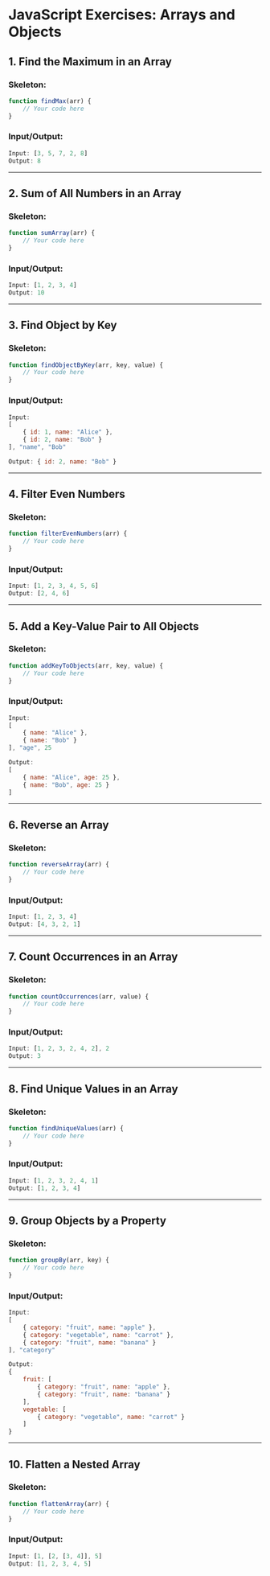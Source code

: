 
# JavaScript Exercises: Arrays and Objects

## 1. **Find the Maximum in an Array**
### Skeleton:
```javascript
function findMax(arr) {
    // Your code here
}
```
### Input/Output:
```javascript
Input: [3, 5, 7, 2, 8]
Output: 8
```

---

## 2. **Sum of All Numbers in an Array**
### Skeleton:
```javascript
function sumArray(arr) {
    // Your code here
}
```
### Input/Output:
```javascript
Input: [1, 2, 3, 4]
Output: 10
```

---

## 3. **Find Object by Key**
### Skeleton:
```javascript
function findObjectByKey(arr, key, value) {
    // Your code here
}
```
### Input/Output:
```javascript
Input: 
[
    { id: 1, name: "Alice" },
    { id: 2, name: "Bob" }
], "name", "Bob"

Output: { id: 2, name: "Bob" }
```

---

## 4. **Filter Even Numbers**
### Skeleton:
```javascript
function filterEvenNumbers(arr) {
    // Your code here
}
```
### Input/Output:
```javascript
Input: [1, 2, 3, 4, 5, 6]
Output: [2, 4, 6]
```

---

## 5. **Add a Key-Value Pair to All Objects**
### Skeleton:
```javascript
function addKeyToObjects(arr, key, value) {
    // Your code here
}
```
### Input/Output:
```javascript
Input: 
[
    { name: "Alice" },
    { name: "Bob" }
], "age", 25

Output:
[
    { name: "Alice", age: 25 },
    { name: "Bob", age: 25 }
]
```

---

## 6. **Reverse an Array**
### Skeleton:
```javascript
function reverseArray(arr) {
    // Your code here
}
```
### Input/Output:
```javascript
Input: [1, 2, 3, 4]
Output: [4, 3, 2, 1]
```

---

## 7. **Count Occurrences in an Array**
### Skeleton:
```javascript
function countOccurrences(arr, value) {
    // Your code here
}
```
### Input/Output:
```javascript
Input: [1, 2, 3, 2, 4, 2], 2
Output: 3
```

---

## 8. **Find Unique Values in an Array**
### Skeleton:
```javascript
function findUniqueValues(arr) {
    // Your code here
}
```
### Input/Output:
```javascript
Input: [1, 2, 3, 2, 4, 1]
Output: [1, 2, 3, 4]
```

---

## 9. **Group Objects by a Property**
### Skeleton:
```javascript
function groupBy(arr, key) {
    // Your code here
}
```
### Input/Output:
```javascript
Input: 
[
    { category: "fruit", name: "apple" },
    { category: "vegetable", name: "carrot" },
    { category: "fruit", name: "banana" }
], "category"

Output:
{
    fruit: [
        { category: "fruit", name: "apple" },
        { category: "fruit", name: "banana" }
    ],
    vegetable: [
        { category: "vegetable", name: "carrot" }
    ]
}
```

---

## 10. **Flatten a Nested Array**
### Skeleton:
```javascript
function flattenArray(arr) {
    // Your code here
}
```
### Input/Output:
```javascript
Input: [1, [2, [3, 4]], 5]
Output: [1, 2, 3, 4, 5]
```
